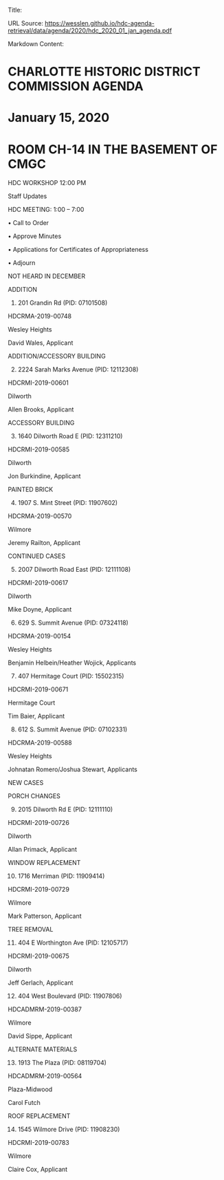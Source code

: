 Title: 

URL Source: https://wesslen.github.io/hdc-agenda-retrieval/data/agenda/2020/hdc_2020_01_jan_agenda.pdf

Markdown Content:
# CHARLOTTE HISTORIC DISTRICT COMMISSION AGENDA 

# January 15, 2020 

# ROOM CH-14 IN THE BASEMENT OF CMGC 

HDC WORKSHOP 12:00 PM 

Staff Updates 

HDC MEETING: 1:00 – 7:00 

• Call to Order 

• Approve Minutes 

• Applications for Certificates of Appropriateness 

• Adjourn 

NOT HEARD IN DECEMBER 

ADDITION 

1. 201 Grandin Rd (PID: 07101508) 

HDCRMA-2019-00748 

Wesley Heights 

David Wales, Applicant 

ADDITION/ACCESSORY BUILDING 

2. 2224 Sarah Marks Avenue (PID: 12112308) 

HDCRMI-2019-00601 

Dilworth 

Allen Brooks, Applicant 

ACCESSORY BUILDING 

3. 1640 Dilworth Road E (PID: 12311210) 

HDCRMI-2019-00585 

Dilworth 

Jon Burkindine, Applicant 

PAINTED BRICK 

4. 1907 S. Mint Street (PID: 11907602) 

HDCRMA-2019-00570 

Wilmore 

Jeremy Railton, Applicant 

CONTINUED CASES 

5. 2007 Dilworth Road East (PID: 12111108) 

HDCRMI-2019-00617 

Dilworth 

Mike Doyne, Applicant 

6. 629 S. Summit Avenue (PID: 07324118) 

HDCRMA-2019-00154 

Wesley Heights 

Benjamin Helbein/Heather Wojick, Applicants 

7. 407 Hermitage Court (PID: 15502315) 

HDCRMI-2019-00671 

Hermitage Court 

Tim Baier, Applicant 

8. 612 S. Summit Avenue (PID: 07102331) 

HDCRMA-2019-00588 

Wesley Heights 

Johnatan Romero/Joshua Stewart, Applicants 

NEW CASES 

PORCH CHANGES 

9. 2015 Dilworth Rd E (PID: 12111110) 

HDCRMI-2019-00726 

Dilworth 

Allan Primack, Applicant 

WINDOW REPLACEMENT 

10. 1716 Merriman (PID: 11909414) 

HDCRMI-2019-00729 

Wilmore 

Mark Patterson, Applicant 

TREE REMOVAL 

11. 404 E Worthington Ave (PID: 12105717) 

HDCRMI-2019-00675 

Dilworth 

Jeff Gerlach, Applicant 

12. 404 West Boulevard (PID: 11907806) 

HDCADMRM-2019-00387 

Wilmore 

David Sippe, Applicant 

ALTERNATE MATERIALS 

13. 1913 The Plaza (PID: 08119704) 

HDCADMRM-2019-00564 

Plaza-Midwood 

Carol Futch 

ROOF REPLACEMENT 

14. 1545 Wilmore Drive (PID: 11908230) 

HDCRMI-2019-00783 

Wilmore 

Claire Cox, Applicant
